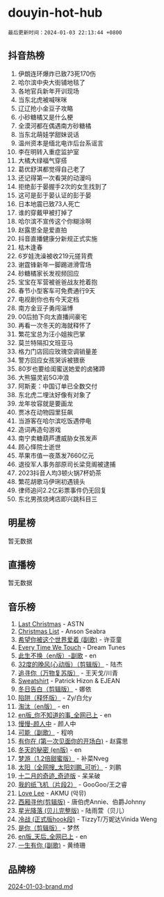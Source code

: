 # douyin-hot-hub

`最后更新时间：2024-01-03 22:13:44 +0800`

## 抖音热榜

1. 伊朗连环爆炸已致73死170伤
1. 哈尔滨中央大街铺地毯了
1. 各地官兵新年开训现场
1. 当东北虎被喊咪咪
1. 辽辽抢小金豆子攻略
1. 小砂糖橘又是什么梗
1. 全漠河都在偶遇南方砂糖橘
1. 当东北萌娃学甜妹说话
1. 温州资本是缅北电诈后台系谣言
1. 李在明转入重症监护室
1. 大橘大绿福气穿搭
1. 葛优舒淇都觉得自己老了
1. 还记得第一次看哭的动漫吗
1. 拒绝彭于晏握手2次的女生找到了
1. 这可是彭于晏认证的彭于晏
1. 日本地震已致73人死亡
1. 谁的穿戴甲被打掉了
1. 哈尔滨不宣传这个你糊涂啊
1. 赵露思全是爱直拍
1. 抖音直播健康分新规正式实施
1. 枯木逢春
1. 6岁娃洗澡被收219元搓背费
1. 谢霆锋新年一脚踢进滑雪场
1. 砂糖橘家长发视频回应
1. 宝宝在军营被爸爸战友抢着抱
1. 春节小型客车可免费通行9天
1. 电视剧你也有今天定档
1. 南方金豆子勇闯淄博
1. 00后拍下向太直播间豪宅
1. 再看一次冬天的海就释怀了
1. 繁花宝总为汪小姐挨巴掌
1. 莫兰特隔扣文班亚马
1. 格力门店回应玫瑰空调销量差
1. 警方回应女孩哭诉被猥亵
1. 80岁也要给闺蜜送她爱的卤猪蹄
1. 大熊猫灵岩5G冲浪
1. 阿斯麦：中国订单已全数交付
1. 东北虎二埋汰好像有对象了
1. 龙年妆容就是要画龙
1. 贾冰在动物园里狂飙
1. 当游客在哈尔滨吃饭遇停电
1. 造词再造句游戏
1. 南宁卖糖葫芦遭威胁女孩发声
1. 顾心怿院士逝世
1. 苹果市值一夜蒸发7660亿元
1. 退役军人事务部原司长梁竞阁被逮捕
1. 2023抖音人均3顿火锅7杯奶茶
1. 繁花胡歌马伊琍初遇镜头
1. 律师追问2.2亿彩票事件仍无回复
1. 东北男孩烧烤店即兴跳科目三

## 明星榜

暂无数据

## 直播榜

暂无数据

## 音乐榜

1. [Last Christmas](https://sf86-cdn-tos.douyinstatic.com/obj/tos-cn-ve-2774/ogxNuFBZQDlEM3tjyg1qCrPcIflzfVBEvZMmcO) - ASTN
1. [Christmas List](https://sf86-cdn-tos.douyinstatic.com/obj/tos-cn-ve-2774/oQItOfjQhB1RBPzMUtYhdQOghwFiljIfPqbCZw) - Anson Seabra
1. [希望你被这个世界爱着 (副歌)](https://sf86-cdn-tos.douyinstatic.com/obj/tos-cn-ve-2774/oUHCmWQfZlE3QQBKBeD8rCFLpJzPgCpImhsxMt) - 许亚童
1. [Every Time We Touch](https://sf86-cdn-tos.douyinstatic.com/obj/tos-cn-ve-2774/ogN6lUKQeBBfEVhIOMikG1CcJjugxk1tztZyhP) - Dream Tunes
1. [此生不换（en版）-副歌](https://sf86-cdn-tos.douyinstatic.com/obj/tos-cn-ve-2774/oEIDMHAZsq0wBMByHiugfCnwyX0WAirwo6d4Al) - en
1. [32度的晚风(心动版）（剪辑版）](https://sf86-cdn-tos.douyinstatic.com/obj/tos-cn-ve-2774/owNyabsyWdzUulxhoJfK8IBXgp0UMQAHpvGh2B) - 陆杰
1. [追寻你（万物复苏版）](https://sf86-cdn-tos.douyinstatic.com/obj/tos-cn-ve-2774/oYeAZJsbjIDit9APmBg8u6uDUQnHmoCf3gbo74) - 王天戈/川青
1. [Sweatshirt](https://sf3-cdn-tos.douyinstatic.com/obj/tos-cn-ve-2774/oIljDAEhoLZWOUjICBfkC4Uzg1QB1BFgNfItyL) - Patrick Hizon & EJEAN
1. [冬日告白（剪辑版）](https://sf3-cdn-tos.douyinstatic.com/obj/tos-cn-ve-2774/oUy41PfDwKImftt1ZChHfScwvgnmAv5PVfEwc2) - 娜依
1. [陷阱（释怀版）](https://sf6-cdn-tos.douyinstatic.com/obj/tos-cn-ve-2774/oE8C21LeZrzKLDFfQYgMzx4GAIHageG5IzayY7) - Zy/白允y
1. [淘汰（en版）](https://sf6-cdn-tos.douyinstatic.com/obj/tos-cn-ve-2774/oECAUMY9vukEAKiUi4IIoBPFYWrZBUTn5lShU) - en
1. [en版_你不知道的事_全网已上](https://sf6-cdn-tos.douyinstatic.com/obj/tos-cn-ve-2774/o4QbYLDezHUtFyDKdF9XfmPhIewaqEQAggj6Cb) - en
1. [慢慢-颜人中](https://sf86-cdn-tos.douyinstatic.com/obj/tos-cn-ve-2774/ocjHNfBXdBxQNC8ZGAeoLMFTUgtBg8bkExunDC) - 颜人中
1. [可能（副歌）](https://sf86-cdn-tos.douyinstatic.com/obj/tos-cn-ve-2774/cde1731888894259b333569393c2fb51) - 程响
1. [有你在 (第一次见面你的开场白)](https://sf6-cdn-tos.douyinstatic.com/obj/tos-cn-ve-2774/oAthrQ3ClJBfI57uBoFEgNDYtNCZ0TSYQQfxQ0) - 赵露思
1. [冬天的秘密 (en版)](https://sf86-cdn-tos.douyinstatic.com/obj/tos-cn-ve-2774/okIuMHDdzyf3FjGK4Lphe1vfHcQaPIHAg0Z4CR) - en
1. [梦游（1.2倍甜蜜版）](https://sf86-cdn-tos.douyinstatic.com/obj/tos-cn-ve-2774/o4gyAUm8hwufoEABmwVIiQtHsFuGzAEEWtNMzo) - 补菜Nveg
1. [太阳（全网搜_太阳刘鹏_可听）](https://sf3-cdn-tos.douyinstatic.com/obj/tos-cn-ve-2774/ogWbyIQnlBFImVbeDocRdCIYtBHlbJXgfZMvgz) - 刘鹏
1. [十二月的奇迹_奇迹版](https://sf6-cdn-tos.douyinstatic.com/obj/tos-cn-ve-2774/oMslvA9FBzGMGHnyUuoiiUjtIAXfMz6tzwByW8) - 呆呆破
1. [我的纸飞机（片段2）](https://sf6-cdn-tos.douyinstatic.com/obj/tos-cn-ve-2774/oM2ZrKcg2CD5AeRB2gkeXOFB1IxAGJdZPazYHf) - GooGoo/王之睿
1. [Love Lee](https://sf3-cdn-tos.douyinstatic.com/obj/tos-cn-ve-2774/o05GbkJGbCBTdDnMtB0fwOYgkeZp23vrWQDQBS) - AKMU (악뮤)
1. [西厢寻他(剪辑版)](https://sf6-cdn-tos.douyinstatic.com/obj/tos-cn-ve-2774/oUsAVfAQKlRNxEv5qxvIB8o5qmIWUcXbzJKJhw) - 唐伯虎Annie、伯爵Johnny
1. [星光降落 (贝儿完整版)](https://sf3-cdn-tos.douyinstatic.com/obj/tos-cn-ve-2774/okwB9hAwyAtsFFkFBzAX1hOOfQuIoMNs0W2Mwr) - 陆雨萱（贝儿）
1. [冷战 (正式版hook段)](https://sf86-cdn-tos.douyinstatic.com/obj/tos-cn-ve-2774/oMuEoiBasWApEMVDgNiI8VAByNmwo5J0pyf8Yx) - TizzyT/万妮达Vinida Weng
1. [是你（剪辑版）](https://sf86-cdn-tos.douyinstatic.com/obj/tos-cn-ve-2774/46019dae783c4c969944217fe1cfafc4) - 梦然
1. [en版_天后_全网已上](https://sf86-cdn-tos.douyinstatic.com/obj/tos-cn-ve-2774/ocKiQejaFGInpA6ke60CeLYXMDgXNYPpzdvtFO) - en
1. [一生有你 (副歌)](https://sf3-cdn-tos.douyinstatic.com/obj/tos-cn-ve-2774/o8xzM8HLaQzgMiJ96FKAWCenIuzkFpfClDdmeW) - 黄绮珊

## 品牌榜

[2024-01-03-brand.md](2024-01-03-brand.md)

